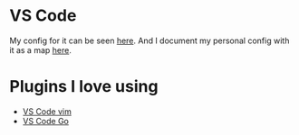 # VS Code

My config for it can be seen [here](https://github.com/nikitavoloboev/dotfiles/tree/master/vscode). And I document my personal config with it as a map [here](https://my.mindnode.com/WwMqYJufHYM9ZDuMfAZeUdH3wktsMGgPmxeKrMHw).

# Plugins I love using

- [VS Code vim](https://github.com/VSCodeVim/Vim)
- [VS Code Go](https://github.com/Microsoft/vscode-go)



